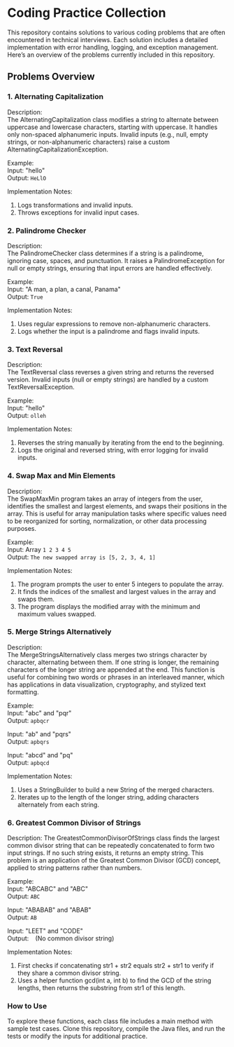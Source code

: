 # **Coding Practice Collection**
This repository contains solutions to various coding problems that are often encountered in technical interviews. Each solution includes a detailed implementation with error handling, logging, and exception management. Here’s an overview of the problems currently included in this repository.

## Problems Overview

### 1. Alternating Capitalization
Description:\
The AlternatingCapitalization class modifies a string to alternate between uppercase and lowercase characters, starting with uppercase. It handles only non-spaced alphanumeric inputs. Invalid inputs (e.g., null, empty strings, or non-alphanumeric characters) raise a custom AlternatingCapitalizationException.

Example:\
Input: "hello"\
Output: `HeLlO`

Implementation Notes:
1. Logs transformations and invalid inputs.
2. Throws exceptions for invalid input cases.

### 2. Palindrome Checker
Description:\
The PalindromeChecker class determines if a string is a palindrome, ignoring case, spaces, and punctuation. It raises a PalindromeException for null or empty strings, ensuring that input errors are handled effectively.

Example:\
Input: "A man, a plan, a canal, Panama"\
Output: `True`

Implementation Notes:
1. Uses regular expressions to remove non-alphanumeric characters.
2. Logs whether the input is a palindrome and flags invalid inputs.

### 3. Text Reversal
Description:\
The TextReversal class reverses a given string and returns the reversed version. Invalid inputs (null or empty strings) are handled by a custom TextReversalException.

Example:\
Input: "hello"\
Output: `olleh`

Implementation Notes:
1. Reverses the string manually by iterating from the end to the beginning.
2. Logs the original and reversed string, with error logging for invalid inputs.

### 4. Swap Max and Min Elements
Description:\
The SwapMaxMin program takes an array of integers from the user, identifies the smallest and largest elements, and swaps their positions in the array. This is useful for array manipulation tasks where specific values need to be reorganized for sorting, normalization, or other data processing purposes.

Example:\
Input: Array `1 2 3 4 5`\
Output: `The new swapped array is [5, 2, 3, 4, 1]`

Implementation Notes:
1. The program prompts the user to enter 5 integers to populate the array.
2. It finds the indices of the smallest and largest values in the array and swaps them.
3. The program displays the modified array with the minimum and maximum values swapped.

### 5. Merge Strings Alternatively
Description:\
The MergeStringsAlternatively class merges two strings character by character, alternating between them. If one string is longer, the remaining characters of the longer string are appended at the end. This function is useful for combining two words or phrases in an interleaved manner, which has applications in data visualization, cryptography, and stylized text formatting.

Example:\
Input: "abc" and "pqr"\
Output: `apbqcr`

Input: "ab" and "pqrs"\
Output: `apbqrs`

Input: "abcd" and "pq"\
Output: `apbqcd`

Implementation Notes:
1. Uses a StringBuilder to build a new String of the merged characters.
2. Iterates up to the length of the longer string, adding characters alternately from each string.

### 6. Greatest Common Divisor of Strings
Description:
The GreatestCommonDivisorOfStrings class finds the largest common divisor string that can be repeatedly concatenated to form two input strings. If no such string exists, it returns an empty string. This problem is an application of the Greatest Common Divisor (GCD) concept, applied to string patterns rather than numbers.

Example:\
Input: "ABCABC" and "ABC"\
Output: `ABC`

Input: "ABABAB" and "ABAB"\
Output: `AB`

Input: "LEET" and "CODE"\
Output: ` ` (No common divisor string)

Implementation Notes:
1. First checks if concatenating str1 + str2 equals str2 + str1 to verify if they share a common divisor string.
2. Uses a helper function gcd(int a, int b) to find the GCD of the string lengths, then returns the substring from str1 of this length.


### **How to Use**
To explore these functions, each class file includes a main method with sample test cases. Clone this repository, compile the Java files, and run the tests or modify the inputs for additional practice.
